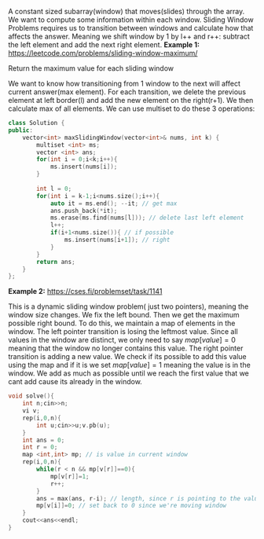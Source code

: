 A constant sized subarray(window) that moves(slides) through the array. We want to compute some information within each window.
Sliding Window Problems requires us to transition between windows and calculate how that affects the answer. Meaning we shift window by 1 by l++ and r++: subtract the left element and add the next right element.
**Example 1:** https://leetcode.com/problems/sliding-window-maximum/

Return the maximum value for each sliding window

We want to know how transitioning from 1 window to the next will affect current answer(max element). For each transition, we delete the previous element at left border(l) and add the new element on the right(r+1). We then calculate max of all elements. 
We can use multiset to do these 3 operations:
```cpp
class Solution {
public:
    vector<int> maxSlidingWindow(vector<int>& nums, int k) {
        multiset <int> ms;
        vector <int> ans;
        for(int i = 0;i<k;i++){
            ms.insert(nums[i]);
        }   
        
        int l = 0;
        for(int i = k-1;i<nums.size();i++){
            auto it = ms.end(); --it; // get max
            ans.push_back(*it);
            ms.erase(ms.find(nums[l])); // delete last left element
            l++;
            if(i+1<nums.size()){ // if possible
                ms.insert(nums[i+1]); // right
            }
        }
        return ans;
    }
};
```

**Example 2:** https://cses.fi/problemset/task/1141

This is a dynamic sliding window problem( just two pointers), meaning the window size changes. We fix the left bound. Then we get the maximum possible right bound. To do this, we maintain a map of elements in the window. 
The left pointer transition is losing the leftmost value. Since all values in the window are distinct, we only need to say $map[value]=0$ meaning that the window no longer contains this value.
The right pointer transition is adding a new value. We check if its possible to add this value using the map and if it is we set $map[value]=1$ meaning the value is in the window. We add as much as possible until we reach the first value that we cant add cause its already in the window.
```cpp
void solve(){
    int n;cin>>n;
    vi v;
    rep(i,0,n){
        int u;cin>>u;v.pb(u);
    }
    int ans = 0;
    int r = 0;
    map <int,int> mp; // is value in current window
    rep(i,0,n){
        while(r < n && mp[v[r]]==0){
            mp[v[r]]=1;
            r++;
        }
        ans = max(ans, r-i); // length, since r is pointing to the value we cant add
        mp[v[i]]=0; // set back to 0 since we're moving window
    }
    cout<<ans<<endl;
}   

```
